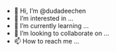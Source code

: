 - 👋 Hi, I’m @dudadeechen
- 👀 I’m interested in ...
- 🌱 I’m currently learning ...
- 💞️ I’m looking to collaborate on ...
- 📫 How to reach me ...

<!---
dudadeechen/dudadeechen is a ✨ special ✨ repository because its `README.md` (this file) appears on your GitHub profile.
You can click the Preview link to take a look at your changes.
--->

